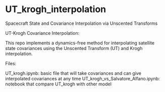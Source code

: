 # UT_krogh_interpolation
Spacecraft State and Covariance Interpolation via Unscented Transforms

UT-Krogh Covariance Interpolation:

This repo implements a dynamics-free method for interpolating satellite state covariances using the Unscented Transform (UT) and Krogh interpolation.

Files:

UT_krogh.ipynb: basic file that will take covariances and can give interpolated covariances at any time
UT_krogh_vs_Salvatore_Alfano.ipynb: notebook that compare UT_krogh with other model
